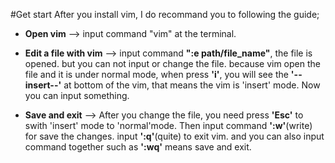 #Get start
After you install vim, I do recommand you to following the guide; 
 
- **Open vim** --> input command "vim" at the terminal. 
  
- **Edit a file with vim** --> input command **":e path/file_name"**, the file is opened. but you can not input or change the file. 
because vim open the file and it is under normal mode, when press **'i'**, you will see the **'--insert--'** at bottom of the vim, that means the vim is 'insert' mode. Now you can input something.  
                         
- **Save and exit** --> After you change the file, you need press **'Esc'** to swith 'insert' mode to 'normal'mode. Then input command **':w'**(write) for save the changes. input **':q'**(quite) to exit vim. and you can also input command together such as **':wq'** means save and exit.       
